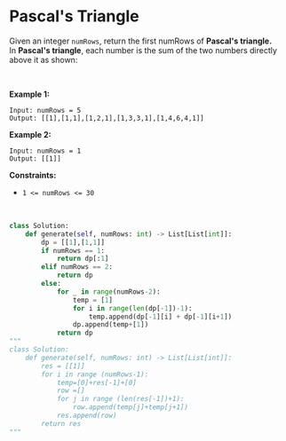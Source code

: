 # Pascal's Triangle

Given an integer `numRows`, return the first numRows of **Pascal's triangle.** <br/>
In **Pascal's triangle**, each number is the sum of the two numbers directly above it as shown:

<br/>

**Example 1:**

```
Input: numRows = 5
Output: [[1],[1,1],[1,2,1],[1,3,3,1],[1,4,6,4,1]]
```

**Example 2:**

```
Input: numRows = 1
Output: [[1]]
```

**Constraints:**

* `1 <= numRows <= 30`

<br/>

```python
class Solution:
    def generate(self, numRows: int) -> List[List[int]]:
        dp = [[1],[1,1]]
        if numRows == 1:
            return dp[:1]
        elif numRows == 2:
            return dp
        else:
            for _ in range(numRows-2):
                temp = [1]
                for i in range(len(dp[-1])-1):
                    temp.append(dp[-1][i] + dp[-1][i+1])
                dp.append(temp+[1])
            return dp
"""
class Solution:
    def generate(self, numRows: int) -> List[List[int]]:
        res = [[1]]
        for i in range (numRows-1):
            temp=[0]+res[-1]+[0]
            row =[] 
            for j in range (len(res[-1])+1):
                row.append(temp[j]+temp[j+1])
            res.append(row)
        return res
"""
```